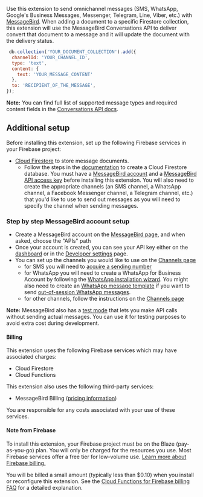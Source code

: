 Use this extension to send omnichannel messages (SMS, WhatsApp, Google's Business Messages, Messenger, Telegram, Line, Viber, etc.) with [MessageBird](https://messagebird.com/).
When adding a document to a specific Firestore collection, this extension will use the MessageBird Conversations API to deliver convert that document to a message and it will update the document with the delivery status.

```js
 db.collection('YOUR_DOCUMENT_COLLECTION').add({
  channelId: 'YOUR_CHANNEL_ID',
  type: 'text',
  content: {
    text: 'YOUR_MESSAGE_CONTENT'
  },
  to: 'RECIPIENT_OF_THE_MESSAGE',
});
```

**Note:** You can find full list of supported message types and required content fields in the [Conversations API docs](https://developers.messagebird.com/api/conversations/#send-message).

## Additional setup

Before installing this extension, set up the following Firebase services in your Firebase project:

- [Cloud Firestore](https://firebase.google.com/docs/firestore) to store message documents.
  - Follow the steps in the [documentation](https://firebase.google.com/docs/firestore/quickstart#create) to create a Cloud Firestore database.
You must have a [MessageBird account](https://messagebird.com/en/) and a [MessageBird API access key](https://support.messagebird.com/hc/en-us/articles/360001853998-Creating-access-keys) before installing this extension.
You will also need to create the appropriate channels (an SMS channel, a WhatsApp channel, a Facebook Messenger channel, a Telegram channel, etc.) that you'd like to use to send out messages as you will need to specify the channel when sending messages.

### Step by step MessageBird account setup

- Create a MessageBird account on the [MessageBird page](https://dashboard.messagebird.com/en/sign-up?), and when asked, choose the "APIs" path
- Once your account is created, you can see your API key either on the [dashboard](https://dashboard.messagebird.com/) or in the [Developer settings](https://dashboard.messagebird.com/en/developers/access) page.
- You can set up the channels you would like to use on the [Channels page](https://dashboard.messagebird.com/en/channels)
  - for SMS you will need to [acquire a sending number](https://support.messagebird.com/hc/en-us/articles/208011689-Buy-a-Virtual-Mobile-Number-VMN-)
  - for WhatsApp you will need to create a WhatsApp for Business Account by following the [WhatsApp installation wizard](https://dashboard.messagebird.com/en/onboarding/wa-api/install-whatsapp). You might also need to create an [WhatsApp message template](https://dashboard.messagebird.com/en/whatsapp-template-manager) if you want to send [out-of-session WhatsApp messages](https://support.messagebird.com/hc/en-us/articles/360004817257-What-is-the-difference-between-Message-Template-and-Template-Message-).
  - for other channels, follow the instructions on the [Channels page](https://dashboard.messagebird.com/en/channels)

**Note:** MessageBird also has a [test mode](https://support.messagebird.com/hc/en-us/articles/360000670709-What-is-the-difference-between-a-live-key-and-a-test-key-) that lets you make API calls without sending actual messages. You can use it for testing purposes to avoid extra cost during development.

#### Billing

This extension uses the following Firebase services which may have associated charges:

- Cloud Firestore
- Cloud Functions

This extension also uses the following third-party services:

- MessageBird Billing ([pricing information](https://www.messagebird.com/pricing))

You are responsible for any costs associated with your use of these services.

#### Note from Firebase

To install this extension, your Firebase project must be on the Blaze (pay-as-you-go) plan. You will only be charged for the resources you use. Most Firebase services offer a free tier for low-volume use. [Learn more about Firebase billing.](https://firebase.google.com/pricing)

You will be billed a small amount (typically less than $0.10) when you install or reconfigure this extension. See the [Cloud Functions for Firebase billing FAQ](https://firebase.google.com/pricing) for a detailed explanation.
